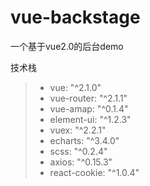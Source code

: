 # vue-backstage

一个基于vue2.0的后台demo

技术栈
> * vue: "^2.1.0"
> * vue-router: "^2.1.1"
> * vue-amap: "^0.1.4"
> * element-ui: "^1.2.3"
> * vuex: "^2.2.1"
> * echarts: "^3.4.0"
> * scss: "^0.2.4"
> * axios: "^0.15.3"
> * react-cookie: "^1.0.4"
